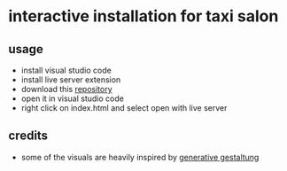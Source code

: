 # interactive installation for taxi salon

## usage
* install visual studio code
* install live server extension
* download this [repository](https://github.com/nantlab/nantlab-workshop-cc-taxisalon/archive/refs/heads/master.zip)
* open it in visual studio code
* right click on index.html and select open with live server


## credits
* some of the visuals are heavily inspired by [generative gestaltung](http://www.generative-gestaltung.de/2/)